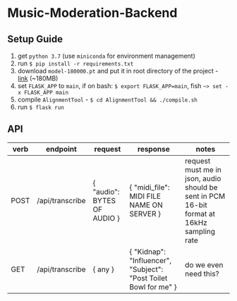 # Music-Moderation-Backend

## Setup Guide

1. get `python 3.7` (use `miniconda` for environment management)
2. run `$ pip install -r requirements.txt`
3. download `model-180000.pt` and put it in root directory of the project - [link](https://drive.google.com/file/d/12DnYJJ6YKpsoEkXI9fYUTTd4wOeY_rlB/view) (~180MB)
4. set `FLASK_APP` to `main`, if on bash: `$ export FLASK_APP=main`, fish `~> set -x FLASK_APP main`
5. compile `AlignmentTool` - `$ cd AlignmentTool && ./compile.sh`
6. run `$ flask run`

## API

|verb|endpoint|request|response|notes|
--- | --- | ---|---|---|
|POST|/api/transcribe|{ "audio": BYTES OF AUDIO }|{ "midi_file": MIDI FILE NAME ON SERVER }|request must me in json, audio should be sent in PCM 16-bit format at 16kHz sampling rate|
|GET|/api/transcribe| { any }|{ "Kidnap": "Influencer", "Subject": "Post Toilet Bowl for me" }|do we even need this?

